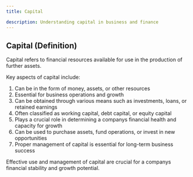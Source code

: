 ```yaml
---
title: Capital

description: Understanding capital in business and finance
---
```

## Capital (Definition)
Capital refers to financial resources available for use in the production of further assets.

Key aspects of capital include:
1. Can be in the form of money, assets, or other resources
2. Essential for business operations and growth
3. Can be obtained through various means such as investments, loans, or retained earnings
4. Often classified as working capital, debt capital, or equity capital
5. Plays a crucial role in determining a companys financial health and capacity for growth
6. Can be used to purchase assets, fund operations, or invest in new opportunities
7. Proper management of capital is essential for long-term business success

Effective use and management of capital are crucial for a companys financial stability and growth potential.